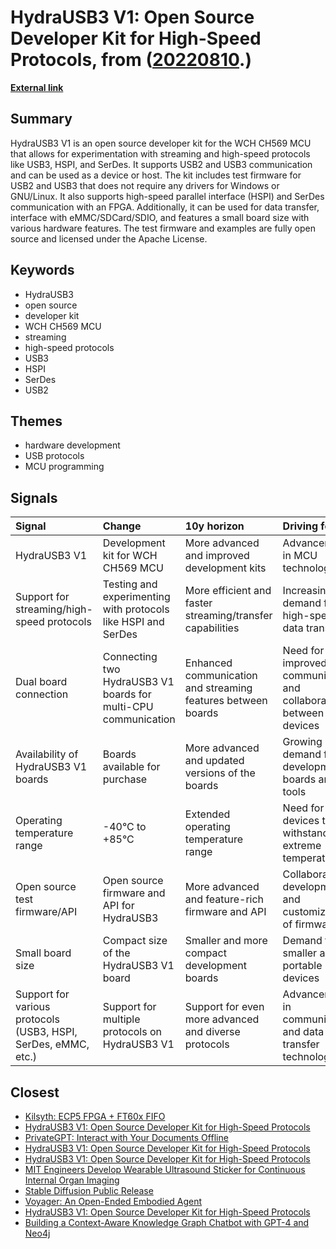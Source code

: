 # __HydraUSB3 V1: Open Source Developer Kit for High-Speed Protocols__, from ([20220810](https://kghosh.substack.com/p/20220810).)

__[External link](https://hydrabus.com/hydrausb3-v1-0-specifications/?v=1ee0bf89c5d1)__



## Summary

HydraUSB3 V1 is an open source developer kit for the WCH CH569 MCU that allows for experimentation with streaming and high-speed protocols like USB3, HSPI, and SerDes. It supports USB2 and USB3 communication and can be used as a device or host. The kit includes test firmware for USB2 and USB3 that does not require any drivers for Windows or GNU/Linux. It also supports high-speed parallel interface (HSPI) and SerDes communication with an FPGA. Additionally, it can be used for data transfer, interface with eMMC/SDCard/SDIO, and features a small board size with various hardware features. The test firmware and examples are fully open source and licensed under the Apache License.

## Keywords

* HydraUSB3
* open source
* developer kit
* WCH CH569 MCU
* streaming
* high-speed protocols
* USB3
* HSPI
* SerDes
* USB2

## Themes

* hardware development
* USB protocols
* MCU programming

## Signals

| Signal                                                         | Change                                                         | 10y horizon                                                  | Driving force                                                     |
|:---------------------------------------------------------------|:---------------------------------------------------------------|:-------------------------------------------------------------|:------------------------------------------------------------------|
| HydraUSB3 V1                                                   | Development kit for WCH CH569 MCU                              | More advanced and improved development kits                  | Advancements in MCU technology                                    |
| Support for streaming/high-speed protocols                     | Testing and experimenting with protocols like HSPI and SerDes  | More efficient and faster streaming/transfer capabilities    | Increasing demand for high-speed data transfer                    |
| Dual board connection                                          | Connecting two HydraUSB3 V1 boards for multi-CPU communication | Enhanced communication and streaming features between boards | Need for improved communication and collaboration between devices |
| Availability of HydraUSB3 V1 boards                            | Boards available for purchase                                  | More advanced and updated versions of the boards             | Growing demand for development boards and tools                   |
| Operating temperature range                                    | -40°C to +85°C                                                 | Extended operating temperature range                         | Need for devices to withstand extreme temperatures                |
| Open source test firmware/API                                  | Open source firmware and API for HydraUSB3                     | More advanced and feature-rich firmware and API              | Collaborative development and customization of firmware           |
| Small board size                                               | Compact size of the HydraUSB3 V1 board                         | Smaller and more compact development boards                  | Demand for smaller and portable devices                           |
| Support for various protocols (USB3, HSPI, SerDes, eMMC, etc.) | Support for multiple protocols on HydraUSB3 V1                 | Support for even more advanced and diverse protocols         | Advancements in communication and data transfer technologies      |

## Closest

* [Kilsyth: ECP5 FPGA + FT60x FIFO](076f9b6d6122fb2ac7933c60cf1e7dbc)
* [HydraUSB3 V1: Open Source Developer Kit for High-Speed Protocols](0fbb6c3fbc914e5e65bc6e67bd425edd)
* [PrivateGPT: Interact with Your Documents Offline](34be604e35b06b445dcbcda3e5ece6b1)
* [HydraUSB3 V1: Open Source Developer Kit for High-Speed Protocols](0fbb6c3fbc914e5e65bc6e67bd425edd)
* [HydraUSB3 V1: Open Source Developer Kit for High-Speed Protocols](0fbb6c3fbc914e5e65bc6e67bd425edd)
* [MIT Engineers Develop Wearable Ultrasound Sticker for Continuous Internal Organ Imaging](046ecaa63b94e5eef69df0439e9d3246)
* [Stable Diffusion Public Release](09e12f5c07382efea39163ed3274098a)
* [Voyager: An Open-Ended Embodied Agent](8af9bffc11d191445956ffcef1627c38)
* [HydraUSB3 V1: Open Source Developer Kit for High-Speed Protocols](0fbb6c3fbc914e5e65bc6e67bd425edd)
* [Building a Context-Aware Knowledge Graph Chatbot with GPT-4 and Neo4j](af12c099700e76b62f6990530a12edfa)